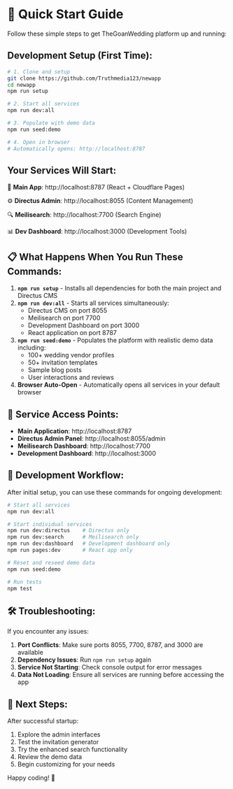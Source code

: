 # 🚀 Quick Start Guide

Follow these simple steps to get TheGoanWedding platform up and running:

## Development Setup (First Time):

```bash
# 1. Clone and setup
git clone https://github.com/Truthmedia123/newapp
cd newapp
npm run setup

# 2. Start all services
npm run dev:all

# 3. Populate with demo data
npm run seed:demo

# 4. Open in browser
# Automatically opens: http://localhost:8787
```

## Your Services Will Start:

🎨 **Main App**: http://localhost:8787 (React + Cloudflare Pages)

⚙️ **Directus Admin**: http://localhost:8055 (Content Management)

🔍 **Meilisearch**: http://localhost:7700 (Search Engine)

📊 **Dev Dashboard**: http://localhost:3000 (Development Tools)

## 📋 What Happens When You Run These Commands:

1. **`npm run setup`** - Installs all dependencies for both the main project and Directus CMS
2. **`npm run dev:all`** - Starts all services simultaneously:
   - Directus CMS on port 8055
   - Meilisearch on port 7700
   - Development Dashboard on port 3000
   - React application on port 8787
3. **`npm run seed:demo`** - Populates the platform with realistic demo data including:
   - 100+ wedding vendor profiles
   - 50+ invitation templates
   - Sample blog posts
   - User interactions and reviews
4. **Browser Auto-Open** - Automatically opens all services in your default browser

## 🔧 Service Access Points:

- **Main Application**: http://localhost:8787
- **Directus Admin Panel**: http://localhost:8055/admin
- **Meilisearch Dashboard**: http://localhost:7700
- **Development Dashboard**: http://localhost:3000

## 🔄 Development Workflow:

After initial setup, you can use these commands for ongoing development:

```bash
# Start all services
npm run dev:all

# Start individual services
npm run dev:directus    # Directus only
npm run dev:search      # Meilisearch only
npm run dev:dashboard   # Development dashboard only
npm run pages:dev       # React app only

# Reset and reseed demo data
npm run seed:demo

# Run tests
npm test
```

## 🛠️ Troubleshooting:

If you encounter any issues:

1. **Port Conflicts**: Make sure ports 8055, 7700, 8787, and 3000 are available
2. **Dependency Issues**: Run `npm run setup` again
3. **Service Not Starting**: Check console output for error messages
4. **Data Not Loading**: Ensure all services are running before accessing the app

## 🎯 Next Steps:

After successful startup:
1. Explore the admin interfaces
2. Test the invitation generator
3. Try the enhanced search functionality
4. Review the demo data
5. Begin customizing for your needs

Happy coding! 🎉